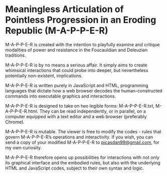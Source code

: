 # Meaningless Articulation of Pointless Progression in an Eroding Republic (M-A-P-P-E-R)

M-A-P-P-E-R is created with the intention to playfully examine and critique modalities of power and resistance in the Foucauldian and Deleuzian traditions.

M-A-P-P-E-R is by no means a serious affair. It simply aims to create whimsical interactions that could probe into deeper, but nevertheless potentially non-existent, implications.

M-A-P-P-E-R is written purely in JavaScript and HTML, programming languages that dictate how a web browser decodes the human-constructed commands into executable graphics and interactions.

M-A-P-P-E-R is designed to take on two legible forms: M-A-P-P-E-R.txt, M-A-P-P-E-R.html. They can be read independently, or in parallel, on a computer equipped with a text editor and a web browser (preferably Chrome). 

M-A-P-P-E-R is mutable. The viewer is free to modify the codes - rules that govern M-A-P-P-E-R’s operations and interactivity. If you wish, you can send a copy of your modified M-A-P-P-E-R to picasdan99@gmail.com, for my own curiosity.

M-A-P-P-E-R therefore opens up possibilities for interactions with not only its graphical interface and the embodied rules, but also with the underlying HTML and JavaScript codes, subject to their own syntax and logic.
